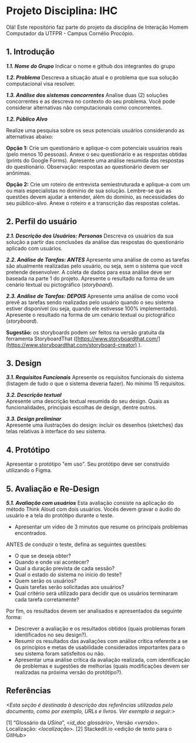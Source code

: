 
# Projeto Disciplina: IHC

Olá! Este repositório faz parte do projeto da disciplina de Interação Homem Computador da UTFPR - Campus Cornélio Procópio. 

## 1. Introdução

***1.1.  Nome do Grupo***
Indicar o nome e github dos integrantes do grupo

***1.2.  Problema***
Descreva a situação atual e o problema que sua solução computacional visa resolver.

***1.3.  Análise dos sistemas concorrentes***
Analise  duas (2) soluções concorrentes e as descreva no contexto do seu problema. Você pode considerar alternativas não computacionais como concorrentes.

***1.2.  Público Alvo***

Realize uma pesquisa sobre os seus potenciais usuários considerando as alternativas abaixo:

**Opção 1:** Crie um questionário e aplique-o  com potenciais usuários reais  (pelo menos 10 pessoas). Anexe o seu questionário e as respostas obtidas (prints do Google Forms).  Apresente uma análise  resumida das respostas do questionário.  Observação: respostas ao questionário devem ser anônimas.

**Opção 2:** Crie um roteiro de entrevista semiestruturada e aplique-a com um ou mais especialistas no domínio de sua solução. Lembre-se que as questões devem ajudar a entender, além do domínio, as necessidades do seu público-alvo. Anexe o roteiro e a transcrição das respostas coletas.

## 2. Perfil do usuário

***2.1. Descrição dos Usuários: Personas***
Descreva os usuários da sua solução a partir das conclusões da análise das respostas do questionário aplicado com usuários.

***2.2. Análise de Tarefas: ANTES***
Apresente uma análise  de como as tarefas são atualmente realizadas pelo usuário, ou seja, sem o sistema que você pretende desenvolver. A coleta de dados para essa análise deve ser baseada na parte 1 do projeto. Apresente o resultado na forma de um cenário textual ou pictográfico (*storyboard*).

***2.3. Análise de Tarefas: DEPOIS***
Apresente uma análise de como você prevê as tarefas sendo realizadas pelo usuário quando o seu sistema estiver disponível (ou seja, quando ele estivesse 100% implementado). Apresente o resultado na forma de um cenário textual ou pictográfico (*storyboard*).

**Sugestão:** os storyboards podem ser feitos na versão gratuita da ferramenta StoryboardThat ([https://www.storyboardthat.com/](https://www.storyboardthat.com/storyboard-creator) ).

## 3. Design

***3.1. Requisitos Funcionais***
Apresente os requisitos funcionais do sistema (listagem de tudo o que o sistema deveria fazer).  No mínimo 15 requisitos. 
    
***3.2. Descrição textual***    
Apresente uma descrição textual resumida do seu design.  Quais as funcionalidades, principais escolhas de design, dentre outros. 

***3.3. Design preliminar***      
Apresente uma ilustrações do design: incluir os desenhos (sketches) das telas relativas à interface do seu sistema. 

## 4. Protótipo
Apresentar o protótipo "em uso". Seu protótipo deve ser construído utilizando o Figma. 

## 5. Avaliação e Re-Design

***5.1. Avaliação com usuários*** 
Esta avaliação consiste na aplicação do método Think  Aloud com dois usuários. Vocês devem gravar o áudio do usuário e a tela do protótipo durante o teste.
-   Apresentar um vídeo de 3 minutos que resume os principais problemas encontrados.    

ANTES de conduzir o teste, defina as seguintes questões:
-   O que se deseja obter?    
-   Quando e onde vai acontecer?    
-   Qual a duração prevista de cada sessão?    
-   Qual o estado do sistema no início do teste?    
-   Quem serão os usuários?    
-   Quais tarefas serão solicitadas aos usuários?    
-   Qual critério será utilizado para decidir que os usuários terminaram cada tarefa corretamente?    

Por fim, os resultados devem ser analisados e apresentados da seguinte forma:
-   Descrever  a avaliação e os resultados obtidos (quais problemas foram identificados no seu design?).    
-   Resumir os resultados das avaliações com análise crítica referente a se os princípios e metas de usabilidade considerados importantes para o seu sistema foram satisfeitos ou não.
- Apresentar uma análise crítica da avaliação realizada, com identificação de problemas e sugestões de melhorias (quais modificações devem ser realizadas na próxima versão do protótipo?).

## Referências
*<Esta seção é destinada à descrição das referências utilizadas pelo documento, como por exemplo, URLs e livros. Ver exemplo a seguir:>*

[1] “Glossário da _USina_”, <_id_doc glossário_>, Versão <_versão_>. Localização: <_localização_>.
[2] Stackedit.io <edição de texto para o GitHub>
